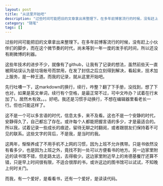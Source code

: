 ```yaml
---
layout: post
title: "从这里开始吧"
description: "过些时间可能把旧的文章拿出来整理下。在多年前博客流行的时候，没有赶上小伙伴们的脚步，而在这个微节奏的时代，尚未等到一年一度的发手机时间，所以还没有刷微博的利器。"
category: "随笔"
tags: []
---
```


过些时间可能把旧的文章拿出来整理下。在多年前博客流行的时候，没有赶上小伙伴们的脚步，而在这个微节奏的时代，尚未等到一年一度的发手机时间，所以还没有刷微博的利器。

这些年技术的进步不少，就像有了github，让我有了记录的想法，虽然前些天一直被网站误认为是垃圾帐号而禁用，在发了封信之后立刻得到解决，看起来，技术加上服务，是一种王道。而我的记录，就从这里开始吧。

先行吐嘈一下，这markdown的换行，续行，咋整？翻了下手册，没找到，想了下也对，如果是英文单词，续行有个空格，是最正常不过，可中文咋办？试着在行末加了\\，居然木有效。。。好吧。我还是习惯手动换行，不想在编辑器里看老长一行。但也只能这样了。

这不是一个可以多言语的时代，信息太多，来不及看。这也不是一个安静的时代，安静得久了，自己都忘了存在。或许每个人都能把握言语的多少，才是最适合的。所以我，试着记录一些成长的痕迹，留待无聊之时翻阅，或者跟朋友们保持着不可见的联系。这些文字的背后，不是我，是当时的我。

这两年，惭惭养成了不用手机不上网的习惯，因为上班不允许携带。只是书依然没有看多少，也是因为上班之外，竟找不到一处可以方便看书的地方。另一边家里附近的读书馆不错，但走路太远，去得极少。这边家里附近早上的肯德基餐厅还算不错，只是早上时间很有限，不适合很厚的书，或许这边的图书馆可以试试，不知晚上何时关门。

而我，有一个爱好，是看看书，还有一个爱好，是读读代码。
